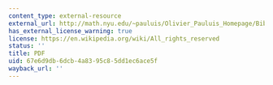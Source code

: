 ```yaml
---
content_type: external-resource
external_url: http://math.nyu.edu/~pauluis/Olivier_Pauluis_Homepage/Bibliography_files/Pauluis_2004b.pdf
has_external_license_warning: true
license: https://en.wikipedia.org/wiki/All_rights_reserved
status: ''
title: PDF
uid: 67e6d9db-6dcb-4a83-95c8-5dd1ec6ace5f
wayback_url: ''
---
```

